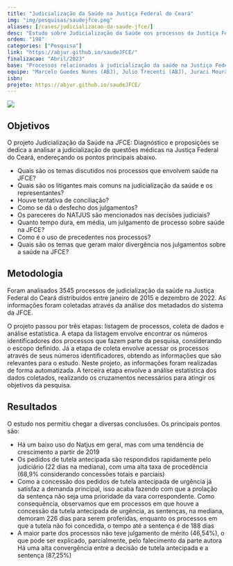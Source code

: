 ```yaml
---
title: "Judicialização da Saúde na Justiça Federal do Ceará"
img: "img/pesquisas/saudejfce.png"
aliases: [/cases/judicializacao-da-saude-jfce/]
desc: "Estudo sobre Judicialização da Saúde nos processos da Justiça Federal do Ceará."
ordem: "198"
categories: ["Pesquisa"]
link: "https://abjur.github.io/saudeJFCE/"
finalizacao: "Abril/2023"
base: "Processos relacionados à judicialização da saúde na Justiça Federal do Ceará, distribuídos entre 01/01/2015 e 31/12/2022."
equipe: "Marcelo Guedes Nunes (ABJ), Julio Trecenti (ABJ), Juraci Mourão Lopes Filho (Unichristus), Eduardo Vilar (TRF5), Leonardo Resende Martins (TRF5)"
isbn: 
projeto: https://abjur.github.io/saudeJFCE/
---
```


![](/img/pesquisas/saudejfce.png)

## Objetivos

O projeto Judicialização da Saúde na JFCE: Diagnóstico e proposições se dedica a analisar a judicialização de questões médicas na Justiça Federal do Ceará, endereçando os pontos principais abaixo.

- Quais são os temas discutidos nos processos que envolvem saúde na JFCE?
- Quais são os litigantes mais comuns na judicialização da saúde e os representantes?
- Houve tentativa de conciliação?
- Como se dá o desfecho dos julgamentos?
- Os pareceres do NATJUS são mencionados nas decisões judiciais?
- Quanto tempo dura, em média, um julgamento de processo sobre saúde na JFCE?
- Como é o uso de precedentes nos processos?
- Quais são os temas que geram maior divergência nos julgamentos sobre a saúde na JFCE?

## Metodologia

Foram analisados 3545 processos de judicialização da saúde na Justiça Federal do Ceará distribuídos entre janeiro de 2015 e dezembro de 2022. As informações foram coletadas através da análise dos metadados do sistema da JFCE. 

O projeto passou por três etapas: listagem de processos, coleta de dados e análise estatística. A etapa da listagem envolve encontrar os números identificadores dos processos que fazem parte da pesquisa, considerando o escopo definido. Já a etapa de coleta envolve acessar os processos através de seus números identificadores, obtendo as informações que são relevantes para o estudo. Neste projeto, as informações foram realizadas de forma automatizada. A terceira etapa envolve a análise estatística dos dados coletados, realizando os cruzamentos necessários para atingir os objetivos da pesquisa.



## Resultados

O estudo nos permitiu chegar a diversas conclusões. Os principais pontos são:

- Há um baixo uso do Natjus em geral, mas com uma tendência de crescimento a partir de 2019
- Os pedidos de tutela antecipada são respondidos rapidamente pelo judiciário (22 dias na mediana), com uma alta taxa de procedência (68,9% considerando concessões totais e parciais)
- Como a concessão dos pedidos de tutela antecipada de urgência já satisfaz a demanda principal, isso acaba fazendo com que a prolação da sentença não seja uma prioridade da vara correspondente. Como consequência, observamos que em processos em que houve a concessão da tutela antecipada de urgência, as sentenças, na mediana, demoram 226 dias para serem proferidas, enquanto os processos em que a tutela não foi concedida, o tempo até a sentença é de 188 dias
- A maior parte dos processos não teve julgamento de mérito (46,54%), o que pode ser explicado, parcialmente, pelo falecimento da parte autora
Há uma alta convergência entre a decisão de tutela antecipada e a sentença (87,25%)


